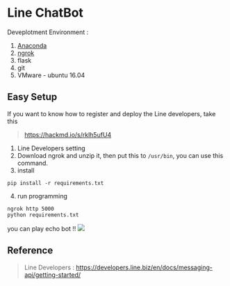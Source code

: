 Line ChatBot
===

Deveplotment Environment :
1. [Anaconda](https://www.anaconda.com/)
2. [ngrok](https://ngrok.com/)
3. flask
4. git
5. VMware - ubuntu 16.04

## Easy Setup
If you want to know how to register and deploy the Line developers, take this 
> https://hackmd.io/s/rklh5ufU4

1. Line Developers setting
2. Download ngrok and unzip it, then put this to `/usr/bin`, you can use this command.
3. install 
```
pip install -r requirements.txt
```
4. run programming
```
ngrok http 5000
python requirements.txt
```
you can play echo bot !!
![](https://i.imgur.com/mx5THbg.png)

## Reference
>Line Developers : https://developers.line.biz/en/docs/messaging-api/getting-started/

